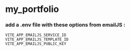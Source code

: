 # my_portfolio

### add a .env file with these options from emailJS : 

`VITE_APP_EMAILJS_SERVICE_ID`  
`VITE_APP_EMAILJS_TEMPLATE_ID`  
`VITE_APP_EMAILJS_PUBLIC_KEY`  
